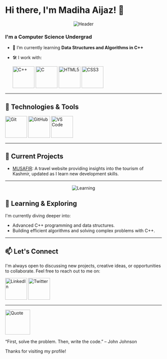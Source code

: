 # Hi there, I'm Madiha Aijaz! 👋

<p align="center">
  <img src="https://steamuserimages-a.akamaihd.net/ugc/1631947648964785474/81CBA15178466DD47195A239232202E78987B714/?imw=637&imh=358&ima=fit&impolicy=Letterbox&imcolor=%23000000&letterbox=true" alt="Header">
</p>

### I'm a Computer Science Undergrad

- 🌱 I’m currently learning **Data Structures and Algorithms in C++**
- 🛠️ I work with:

  <img src="https://e7.pngegg.com/pngimages/646/751/png-clipart-the-c-programming-language-computer-programming-programmer-others-blue-class.png" alt="C++" width="70" height="70">
  <img src="https://i.pngimg.me/thumb/f/720/m2H7G6A0b1A0K9m2.jpg" alt="C" width="70" height="70">
  <img src="https://cdn.iconscout.com/icon/premium/png-256-thumb/html5-3-502526.png?f=webp&w=50&h=50" alt="HTML5" width="70" height="70">
  <img src="https://brandslogos.com/wp-content/uploads/images/large/css3-logo.png" alt="CSS3" width="70" height="70">

---

## 🔧 Technologies & Tools

<img src="https://icon2.cleanpng.com/20180425/vwq/kisspng-github-repository-version-control-source-code-network-node-5ae13f800f0ac0.8982577815247112960616.jpg" alt="Git" width="70" height="70"> <img src="https://w7.pngwing.com/pngs/646/324/png-transparent-github-computer-icons-github-logo-monochrome-head.png" alt="GitHub" width="70" height="70"> <img src="https://encrypted-tbn0.gstatic.com/images?q=tbn:ANd9GcS9E5HZlsBUfIyQdZy53DBNd5c9aIxECWdFww&s=50" alt="VS Code" width="70" height="70">

---


## 🔭 Current Projects

- [MUSAFIR](https://github.com/mirmadiha/Musafir-website): A travel website providing insights into the tourism of Kashmir, updated as I learn new development skills.


---

<p align="center">
  <img src="https://raw.githubusercontent.com/mirmadiha/mirmadiha/master/learning.gif" alt="Learning">
</p>

## 🌱 Learning & Exploring

I'm currently diving deeper into:
- Advanced C++ programming and data structures.
- Building efficient algorithms and solving complex problems with C++.

---

## 📫 Let's Connect

I'm always open to discussing new projects, creative ideas, or opportunities to collaborate. Feel free to reach out to me on:

[<img src="https://www.freeiconspng.com/thumbs/linkedin-logo-png/linkedin-logo-3.png" alt="LinkedIn" width="70" height="70">](https://www.linkedin.com/in/madiha-aijaz-b3152928b/)
[<img src="https://www.freepnglogos.com/uploads/twitter-x-logo-png/twitter-x-logo-png-9.png" alt="Twitter" width="70" height="70">](https://twitter.com/Mir_Madiha_)

---


  <img src="https://www.pngall.com/wp-content/uploads/4/Quotation-Symbol-PNG.png" alt="Quote" width="80" height="80">
</p>

“First, solve the problem. Then, write the code.” – John Johnson

Thanks for visiting my profile!
